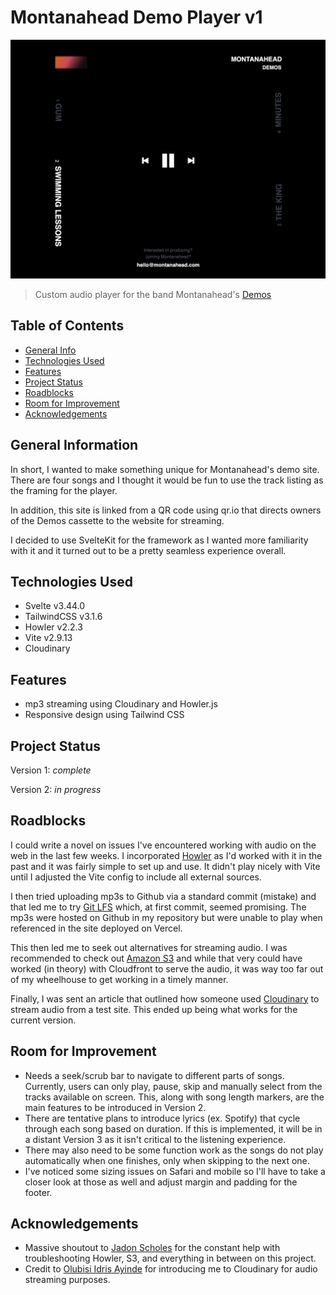# Montanahead Demo Player v1

![Main Player](./static/screenshots/Player.png)

> Custom audio player for the band Montanahead's [Demos](www.montanahead.com)

## Table of Contents

- [General Info](#general-information)
- [Technologies Used](#technologies-used)
- [Features](#features)
- [Project Status](#project-status)
- [Roadblocks](#roadblocks)
- [Room for Improvement](#room-for-improvement)
- [Acknowledgements](#acknowledgements)

## General Information

In short, I wanted to make something unique for Montanahead's demo site. There are four songs and I thought it would be fun to use the track listing as the framing for the player. 

In addition, this site is linked from a QR code using qr.io that directs owners of the Demos cassette to the website for streaming.

I decided to use SvelteKit for the framework as I wanted more familiarity with it and it turned out to be a pretty seamless experience overall. 


## Technologies Used

- Svelte v3.44.0
- TailwindCSS v3.1.6
- Howler v2.2.3
- Vite v2.9.13
- Cloudinary

## Features

- mp3 streaming using Cloudinary and Howler.js
- Responsive design using Tailwind CSS



## Project Status

Version 1: _complete_

Version 2: _in progress_

## Roadblocks

I could write a novel on issues I've encountered working with audio on the web in the last few weeks. I incorporated [Howler](https://howlerjs.com/) as I'd worked with it in the past and it was fairly simple to set up and use. It didn't play nicely with Vite until I adjusted the Vite config to include all external sources.

I then tried uploading mp3s to Github via a standard commit (mistake) and that led me to try [Git LFS](https://git-lfs.github.com/) which, at first commit, seemed promising. The mp3s were hosted on Github in my repository but were unable to play when referenced in the site deployed on Vercel.

This then led me to seek out alternatives for streaming audio. I was recommended to check out [Amazon S3](aws.amazon.com) and while that very could have worked (in theory) with Cloudfront to serve the audio, it was way too far out of my wheelhouse to get working in a timely manner.

Finally, I was sent an article that outlined how someone used [Cloudinary](https://cloudinary.com/) to stream audio from a test site. This ended up being what works for the current version.

## Room for Improvement

- Needs a seek/scrub bar to navigate to different parts of songs. Currently, users can only play, pause, skip and manually select from the tracks available on screen. This, along with song length markers, are the main features to be introduced in Version 2.
- There are tentative plans to introduce lyrics (ex. Spotify) that cycle through each song based on duration. If this is implemented, it will be in a distant Version 3 as it isn't critical to the listening experience.
- There may also need to be some function work as the songs do not play automatically when one finishes, only when skipping to the next one.
- I've noticed some sizing issues on Safari and mobile so I'll have to take a closer look at those as well and adjust margin and padding for the footer.


## Acknowledgements

- Massive shoutout to [Jadon Scholes](https://github.com/jschol3s) for the constant help with troubleshooting Howler, S3, and everything in between on this project.
- Credit to [Olubisi Idris Ayinde](https://www.youtube.com/watch?v=rCselwxbUgA&t=134s&ab_channel=SonnySangha) for introducing me to Cloudinary for audio streaming purposes.


